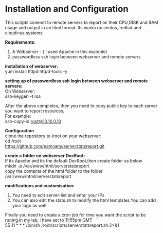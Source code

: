# Installation and Configuration
This scripts conenct to remote servers to report on their CPU,DISK and RAM usage and output in an html format.
Its works on centos, redhat and cloudinux systems

<b>Requirements:</b><br />
1. A Webserver - ( I used Apache in this example)<br />
2. passwordless ssh login between webserver and remote servers<br />

<b>installation of webserver:</b><br />
yum install httpd httpd-tools -y<br />

<b>setting up of passwordless ssh login between webserver and remote servers:</b><br />
On Webserver:<br />
ssh-keygen -t rsa<br />

After the above completes, then you need to copy public key to each server you want to report resources;<br />
For example:<br />
ssh-copy-id root@10.10.0.10<br />

<b>Configuration</b><br />
clone the repository to /root on your webserver:<br />
cd /root<br />
https://github.com/eamoany/serverstatsreport.git<br />

<b>create a folder on webserver DocRoot:</b><br />
If its Apache and its the default DocRoot,then create folder as below<br />
mkdir -p /var/www/html/serverstatsreport<br />
copy the contents of the html folder to the folder /var/www/html/serverstatsreport<br />

<b>modifications and customisation:</b><br />
1. You need to edit server-list and enter your IPs<br />
2. You can also edit the stats.sh to modify the html templates.You can add your logo as well<br />

Finally you need to create a cron job for time you want the script to be runing.In my lab, i have set to 11:55pm GMT<br />
55 11 * * * /bin/sh /root/scripts/serverstatsreport.sh 2>&1<br />


